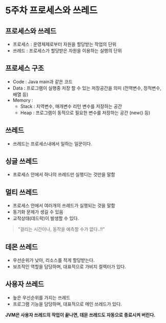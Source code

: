 # 5주차 프로세스와 쓰레드

## 프로세스와 쓰레드 

+ 프로세스 : 운영체제로부터 자원을 할당받는 작업의 단위
+ 쓰레드 : 프로세스가 할당받은 자원을 이용하는 실행의 단위
 
## 프로세스 구조 

+ Code : Java main과 같은 코드 
+ Data : 프로그램이 실행중 저장 할 수 있는 저장공간을 의미 (전역변수, 정적변수, 배열 등)
+ Memory : 
  + Stack : 지역변수, 매개변수 리턴 변수를 저장하는 공간 
  + Heap : 프로그램이 동적으로 필요한 변수를 저장하는 공간 (new() 등)

## 쓰레드 

+ 쓰레드는 프로세스내에서 일하는 일꾼이다.

## 싱글 쓰레드 

+ 프로세스 안에서 하나의 쓰레드만 실행디는 것만을 말함

## 멀티 쓰레드

+ 프로세스 안에서 여러개의 쓰레드가 실행되는 것을 말함
+ 동기화 문제가 생길 수 있음 
+ 교착상태(데드락)이 발생할 수 있다.

> "걸리는 시간이나, 동작을 예측할 수가 없다..!!"

## 데몬 쓰레드 

+ 우선순위가 낮아, 리소스를 적게 할당받는다. 
+ 보조적인 역할을 담당하며, 대표적으로 가비지 컬렉터가 있다.

## 사용자 쓰레드

+ 높은 우선순위를 가지는 쓰레드
+ 프로그램 기능을 담당하며, 대표적으로 메인 쓰레드가 있다.

**JVM은 사용자 쓰레드의 작업이 끝나면, 데몬 쓰레드도 자동으로 종료시켜 버린다.**



